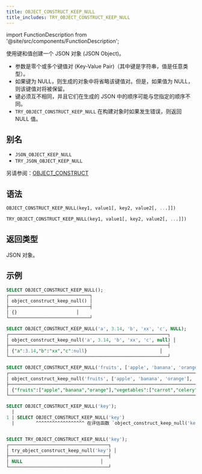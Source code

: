 ```yaml
---
title: OBJECT_CONSTRUCT_KEEP_NULL
title_includes: TRY_OBJECT_CONSTRUCT_KEEP_NULL
---
```

import FunctionDescription from '@site/src/components/FunctionDescription';

<FunctionDescription description="引入或更新于：v1.2.762"/>

使用键和值创建一个 JSON 对象 (JSON Object)。

- 参数是零个或多个键值对 (Key-Value Pair)（其中键是字符串，值是任意类型）。
- 如果键为 NULL，则生成的对象中将省略该键值对。但是，如果值为 NULL，则该键值对将被保留。
- 键必须互不相同，并且它们在生成的 JSON 中的顺序可能与您指定的顺序不同。
- `TRY_OBJECT_CONSTRUCT_KEEP_NULL` 在构建对象时如果发生错误，则返回 NULL 值。

## 别名

- `JSON_OBJECT_KEEP_NULL`
- `TRY_JSON_OBJECT_KEEP_NULL`

另请参阅：[OBJECT_CONSTRUCT](object-construct.md)

## 语法

```sql
OBJECT_CONSTRUCT_KEEP_NULL(key1, value1[, key2, value2[, ...]])

TRY_OBJECT_CONSTRUCT_KEEP_NULL(key1, value1[, key2, value2[, ...]])
```

## 返回类型

JSON 对象。

## 示例

```sql
SELECT OBJECT_CONSTRUCT_KEEP_NULL();
┌──────────────────────────────┐
│ object_construct_keep_null() │
├──────────────────────────────┤
│ {}                      │
└──────────────────────────────┘

SELECT OBJECT_CONSTRUCT_KEEP_NULL('a', 3.14, 'b', 'xx', 'c', NULL);
┌───────────────────────────────────────────────────────────┐
│ object_construct_keep_null('a', 3.14, 'b', 'xx', 'c', null) │
├───────────────────────────────────────────────────────────┤
│ {"a":3.14,"b":"xx","c":null}                           │
└───────────────────────────────────────────────────────────┘

SELECT OBJECT_CONSTRUCT_KEEP_NULL('fruits', ['apple', 'banana', 'orange'], 'vegetables', ['carrot', 'celery']);
┌───────────────────────────────────────────────────────────────────────────────────────────────────────┐
│ object_construct_keep_null('fruits', ['apple', 'banana', 'orange'], 'vegetables', ['carrot', 'celery']) │
├───────────────────────────────────────────────────────────────────────────────────────────────────────┤
│ {"fruits":["apple","banana","orange"],"vegetables":["carrot","celery"]}                            │
└───────────────────────────────────────────────────────────────────────────────────────────────────────┘

SELECT OBJECT_CONSTRUCT_KEEP_NULL('key');
  |
1 | SELECT OBJECT_CONSTRUCT_KEEP_NULL('key')
  |        ^^^^^^^^^^^^^^^^^^ 在评估函数 `object_construct_keep_null('key')` 时，键和值的数量必须相等


SELECT TRY_OBJECT_CONSTRUCT_KEEP_NULL('key');
┌─────────────────────────────────────┐
│ try_object_construct_keep_null('key') │
├─────────────────────────────────────┤
│ NULL                             │
└─────────────────────────────────────┘
```